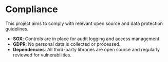 # Compliance

This project aims to comply with relevant open source and data protection guidelines.

- **SOX**: Controls are in place for audit logging and access management.
- **GDPR**: No personal data is collected or processed.
- **Dependencies**: All third-party libraries are open source and regularly reviewed for vulnerabilities.